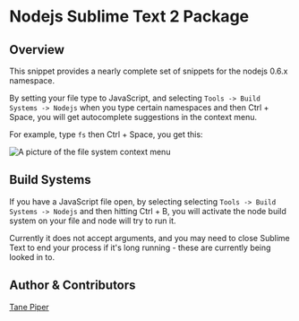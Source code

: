 Nodejs Sublime Text 2 Package
=============================

Overview
---------
This snippet provides a nearly complete set of snippets for the nodejs 0.6.x namespace.

By setting your file type to JavaScript, and selecting `Tools -> Build Systems -> Nodejs` when you
type certain namespaces and then Ctrl + Space, you will get autocomplete suggestions in the context menu.

For example, type `fs` then Ctrl + Space, you get this:

![A picture of the file system context menu](http://i.imgur.com/QLVPt.jpg)

Build Systems
-------------

If you have a JavaScript file open, by selecting selecting `Tools -> Build Systems -> Nodejs` and
then hitting Ctrl + B, you will activate the node build system on your file and node will try to run it.

Currently it does not accept arguments, and you may need to close Sublime Text to end your process if it's
long running - these are currently being looked in to.

Author & Contributors
----------------------
[Tane Piper](http://twitter.com/tanepiper)
